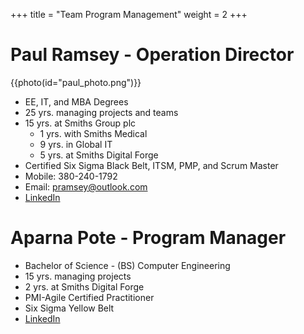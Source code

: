 +++
title = "Team Program Management"
weight = 2
+++

# Paul Ramsey - Operation Director 

{{photo(id="paul_photo.png")}}

* EE, IT, and MBA Degrees
* 25 yrs. managing projects and teams 
* 15 yrs. at Smiths Group plc
    * 1 yrs. with Smiths Medical
    * 9 yrs. in Global IT
    * 5 yrs. at Smiths Digital Forge
*	Certified Six Sigma Black Belt, ITSM, PMP, and Scrum Master
*	Mobile: 380-240-1792 
*	Email: pramsey@outlook.com
*	[LinkedIn](https://www.linkedin.com/in/ramsey03/)

# Aparna Pote - Program Manager
* Bachelor of Science - (BS) Computer Engineering 
* 15 yrs. managing projects
* 2 yrs. at Smiths Digital Forge
* PMI-Agile Certified Practitioner
* Six Sigma Yellow Belt 
* [LinkedIn](http://www.linkedin.com/in/aparna-pote-pmi-acp-899a503)

